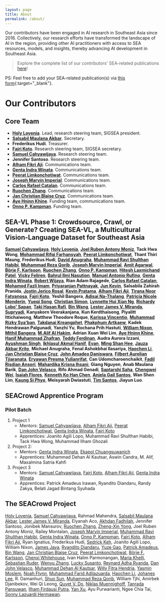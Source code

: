 ```yaml
---
layout: page
title: About
permalink: /about/
---
```


Our contributors have been engaged in AI research in Southeast Asia since 2016. Collectively, our research efforts have transformed the landscape of AI in the region, providing other AI practitioners with access to SEA resources, models, and insights, thereby advancing AI development in Southeast Asia.

> Explore the complete list of our contributors' SEA-related publications [here](https://docs.google.com/spreadsheets/d/1rtQ42Q-ehfJ4v5Xc_xh-ibzfDvz7i53VrOEWTnjIuIo/pubhtml?gid=149756427&single=true)!

PS: Feel free to add your SEA-related publication(s) via [this form](https://forms.gle/kDckVzjcNNap3U2P9){:target="_blank"}.

# Our Contributors

## Core Team

- [**Holy Lovenia**](https://holylovenia.github.io/). Lead, research steering team, SIGSEA president.
- [**Salsabil Maulana Akbar**](https://sabilmakbar.github.io/). Secretary.
- **Frederikus Hudi**. Treasurer.
- [**Fajri Koto**](www.fajrikoto.com). Research steering team, SIGSEA secretary.
- [**Samuel Cahyawijaya**](https://samuelcahyawijaya.github.io/). Research steering team.
- **Jennifer Santoso**. Research steering team.
- [**Alham Fikri Aji**](https://afaji.github.io/). Communications team.
- [**Genta Indra Winata**](https://gentawinata.com/). Communications team.
- [**Peerat Limkonchotiwat**](https://mrpeerat.github.io/). Communications team.
- [**Joseph Marvin Imperial**](https://www.josephimperial.com/). Communications team.
- [**Carlos Rafael Catalan**](https://www.linkedin.com/in/clcatalan/). Communications team.
- [**Ruochen Zhang**](ruochenzhang.com). Communications team.
- [**Jan Christian Blaise Cruz**](https://blaisecruz.com). Communications team.
- [**Aye Hninn Khine**](https://ayehninnkhine.github.io/). Funding team, communications team.
- [**Onno P. Kampman**](https://onnokampman.github.io). Funding team.

## SEA-VL Phase 1: Crowdsource, Crawl, or Generate? Creating SEA-VL, a Multicultural Vision-Language Dataset for Southeast Asia

[**Samuel Cahyawijaya**](https://samuelcahyawijaya.github.io/), [**Holy Lovenia**](https://holylovenia.github.io/), [**Joel Ruben Antony Moniz**](https://scholar.google.ca/citations?hl=en&user=AjpOYxAAAAAJ), **Tack Hwa Wong**, [**Mohammad Rifqi Farhansyah**](https://www.linkedin.com/in/mohammadrifqifarhansyah/), [**Peerat Limkonchotiwat**](https://mrpeerat.github.io/), **Thant Thiri Maung**, **Frederikus Hudi**, [**David Anugraha**](https://davidanugraha.github.io/), [**Muhammad Ravi Shulthan Habibi**](https://muhammadravi251001.github.io/), [**Muhammad Reza Qorib**](http://mrqorib.github.io/), [**Joseph Marvin Imperial**](https://www.josephimperial.com/), [**Amit Agarwal**](https://www.linkedin.com/in/amitagarwal6/), [**Börje F. Karlsson**](https://tellarin.com/borje/), [**Ruochen Zhang**](ruochenzhang.com), [**Onno P. Kampman**](https://onnokampman.github.io), [**Hitesh Laxmichand Patel**](https://www.linkedin.com/in/hitesh-patel-63ba9210a/), [**Vicky Feliren**](https://www.linkedin.com/in/feliren/), [**Bahrul Ilmi Nasution**](https://scholar.google.com/citations?user=inFKBT4AAAAJ&hl=en), [**Manuel Antonio Rufino**](https://antonrufino.github.io), [**Genta Indra Winata**](https://gentawinata.com), [**Robert Wijaya**](https://wijayarobert.github.io), **Rian Adam Rajagede**, [**Carlos Rafael Catalan**](https://www.linkedin.com/in/clcatalan/), [**Mohamed Fazli Imam**](https://fazliimam.github.io/), [**Priyaranjan Pattnayak**](https://www.linkedin.com/in/priyaranjanpattnayak/), [**Jun Kevin**](https://www.linkedin.com/in/junkevin06/), **Salsabila Zahirah Pranida**, [**Jostin Jerico Rosal**](https://www.linkedin.com/in/jostinjerico/), [**Kevin Pratama**](https://www.linkedin.com/in/kevin-pratama/), [**Alham Fikri Aji**](afaji.github.io), [**Tirana Noor Fatyanosa**](https://www.fatyanosa.com/), [**Fajri Koto**](https://fajrikoto.com/), **Yeshil Bangera**, [**Adisai Na-Thalang**](https://www.linkedin.com/in/adisai-n-60b48a58), [**Patricia Nicole Monderin**](https://www.linkedin.com/in/pemonderin073101/), [**Yueqi Song**](https://yueqis.github.io/), [**Christian Simon**](https://scholar.google.com/citations?user=eZrRbp4AAAAJ&hl=en), [**Lynnette Hui Xian Ng**](https://quarbby.github.io), [**Richardy Lobo' Sapan**](https://www.linkedin.com/in/richardylobosapan/), [**Taki Hasan Rafi**](https://takihasan.github.io/), [**Bin Wang**](http://binwang.xyz/), [**Lester James V. Miranda**](https://ljvmiranda921.github.io), [**Supryadi**](https://supryzhu.github.io/), **Kanyakorn Veerakanjana**, **Kun Kerdthaisong**, **Piyalitt Ittichaiwong**, **Matthew Theodore Roque**, [**Karissa Vincentio**](https://www.linkedin.com/in/karissaa/), [**Muhammad Rizky Sya'ban**](https://www.linkedin.com/in/mrsyaban), [**Takdanai Kreangphet**](https://www.linkedin.com/in/takdanai-kreangphet), [**Phakphum Artkaew**](https://phakphumadev.github.io), **Kadek Hendrawan Palgunadi**, **Yanzhi Yu**, **Rochana Prih Hastuti**, [**William Nixon**](https://williamnixon20.github.io/), [**Mithil Bangera**](irasalsabila.github.io), [**M.Alif Al Hakim**](https://malifalhakim.github.io/portfolio-website/), **Adrian Xuan Wei Lim**, [**Aye Hninn Khine**](https://ayehninnkhine.github.io/), [**Hanif Muhammad Zhafran**](https://www.linkedin.com/in/hanif-muhammad-zhafran-b50857207/), [**Teddy Ferdinan**](https://scholar.google.com/citations?user=wwu2dpoAAAAJ&hl=en), **Audra Aurora Izzani**, [**Ayushman Singh**](https://www.ayushmansingh.com), [**Ikhlasul Akmal Hanif**](https://www.linkedin.com/in/ikhlasul-akmal-h/), [**Evan**](https://nvblog.site/), [**Ming Shan Hee**](https://mingshanhee.com), [**Jauza Akbar Krito**](https://www.linkedin.com/in/jauzakrito/), **Michael Anugraha**, **Fenal Ashokbhai  Ilasariya**, [**Haochen Li**](https://alex-haochenli.github.io/), [**Jan Christian Blaise Cruz**](https://blaisecruz.com/), [**John Amadeo Daniswara**](https://www.linkedin.com/in/john-amadeo-daniswara-5566b3111/), [**Filbert Aurelian Tjiaranata**](https://www.linkedin.com/in/filbert-aurelian/), [**Eryawan Presma Yulianrifat**](https://www.linkedin.com/in/eryawan-presma-yulianrifat/), **Can Udomcharoenchaikit**, [**Fadil Risdian Ansori**](https://fadilrisdian.github.io/), [**Mahardika Krisna Ihsani**](codefire53.github.io), **Giang Nguyen**, **Anab Maulana Barik**, [**Dan John Velasco**](https://danjohnvelasco.github.io/), **Rifo Ahmad Genadi**, [**Saptarshi Saha**](https://github.com/Saptarshi-Saha-1996), [**Chengwei Wei**](https://amao0o0.github.io/), [**Isaiah Flores**](https://www.linkedin.com/in/isaiahflores00/), [**Kenneth Ko Han Chen**](https://sg.linkedin.com/in/kenneth-chen-ko-han), [**Anjela Gail Santos**](https://www.linkedin.com/in/anjelagail-santos/), **Wan Shen Lim**, [**Kaung Si Phyo**](https://www.phyo.dev), **Meisyarah Dwiastuti**, [**Tim Santos**](https://internetoftim.xyz), **Jiayun Luo**.

## SEACrowd Apprentice Program

### Pilot Batch

1. Project 1
   - Mentors: [Samuel Cahyawijaya](https://samuelcahyawijaya.github.io/), [Alham Fikri Aji](https://afaji.github.io/), [Peerat Limkonchotiwat](https://mrpeerat.github.io/), [Genta Indra Winata](https://gentawinata.com/), [Fajri Koto](www.fajrikoto.com)
   - Apprentices: Joanito Agili Lopo, Muhammad Ravi Shulthan Habibi, Tack Hwa Wong, Muhammad Ilham Ghozali
3. Project 2:
   - Mentors: [Genta Indra Winata](https://gentawinata.com/), [Ekapol Chuangsuwanich](https://ekapolc.github.io/)
   - Apprentices: Muhammad Dehan Al Kautsar, Aswin Candra, M. Alif, Maxalmina Satria Kahfi
5. Project 3
   - Mentors: [Samuel Cahyawijaya](https://samuelcahyawijaya.github.io/), [Fajri Koto](www.fajrikoto.com), [Alham Fikri Aji](https://afaji.github.io/), [Genta Indra Winata](https://gentawinata.com/)
   - Apprentices: Patrick Amadeus Irawan, Ryandito Diandaru, Randy Zakya, Belati Jagad Bintang Syuhada

## The SEACrowd Project

[Holy Lovenia](https://holylovenia.github.io/), [Samuel Cahyawijaya](https://samuelcahyawijaya.github.io/), Rahmad Mahendra, [Salsabil Maulana Akbar](https://sabilmakbar.github.io/), [Lester James V. Miranda](https://ljvmiranda921.github.io), Elyanah Aco, [Akhdan Fadhilah](https://akhdanfadh.github.io/), Jennifer Santoso, Jonibek Mansurov, [Ruochen Zhang](ruochenzhang.com), [Zheng-Xin Yong](yongzx.github.io), Joel Ruben Antony Moniz, Railey Montalan, [Joseph Marvin Imperial](https://www.josephimperial.com/), [Muhammad Ravi Shulthan Habibi](https://muhammadravi251001.github.io/), [Genta Indra Winata](https://gentawinata.com/), [Onno P. Kampman](https://onnokampman.github.io), [Fajri Koto](www.fajrikoto.com), [Alham Fikri Aji](https://afaji.github.io/), Ryan Ignatius, Frederikus Hudi, [Sedrick Keh](https://sedrickkeh.github.io), Joanito Agili Lopo, William Nixon, [James Jaya](https://jamesjaya.com), [Ryandito Diandaru](rayendito.github.io), [Yuze Gao](gyyz.github.io), [Patrick Amadeus](https://patrickamadeus.github.io/), [Bin Wang](https://binwang28.github.io/), [Jan Christian Blaise Cruz](https://blaisecruz.com), [Peerat Limkonchotiwat](https://mrpeerat.github.io/), [Börje F. Karlsson](https://tellarin.com/borje/), [Chenxi Whitehouse](https://chenxwh.github.io/), Ivan Halim Parmonangan, [Maria Khelli](https://khelli07.vercel.app/), [Sebastian Ruder](https://www.ruder.io/), [Wenyu Zhang](https://sites.coecis.cornell.edu/wenyuzhang/), [Lucky Susanto](https://luckysusanto.github.io/), [Reynard Adha Ryanda](https://reynardryanda.github.io/), [Dan John Velasco](https://danjohnvelasco.github.io/), [Muhammad Dehan Al Kautsar](https://dehanalkautsar.github.io/), [Willy Fitra Hendria](https://willyfh.github.io), [Yasmin Moslem](https://machinetranslation.io/ ), [Noah Flynn](https://noahrflynn.com/), [Muhammad Farid Adilazuarda](https://faridlazuarda.github.io/), [Haochen Li](https://alex-haochenli.github.io/), [Johanes Lee](https://github.com/Enliven26), R. Damanhuri, [Shuo Sun](https://ssun32.github.io/), [Muhammad Reza Qorib](https://mrqorib.github.io/), William Tjhi, Amirbek Djanibekov, Wei Qi Leong, [Quyet V. Do](dovanquyet.github.io), [Niklas Muennighoff](https://muennighoff.github.io/), [Tanrada Pansuwan](https://tanradap.github.io), [Ilham Firdausi Putra](https://ilhamfp.github.io/), [Yan Xu](https://yana-xuyan.github.io/), Ayu Purwarianti, Ngee Chia Tai, [Sonny Lazuardi Hermawan](https://sonnylab.com).
